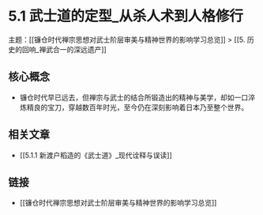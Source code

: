 # 5.1 武士道的定型_从杀人术到人格修行

主题：[[镰仓时代禅宗思想对武士阶层审美与精神世界的影响学习总览]] > [[5. 历史的回响_禅武合一的深远遗产]]

## 核心概念

- 镰仓时代早已远去，但禅宗与武士的结合所锻造出的精神与美学，却如一口淬炼精良的宝刀，穿越数百年时光，至今仍在深刻影响着日本乃至整个世界。

## 相关文章

- [[5.1.1 新渡户稻造的《武士道》_现代诠释与误读]]

## 链接

- [[镰仓时代禅宗思想对武士阶层审美与精神世界的影响学习总览]]
